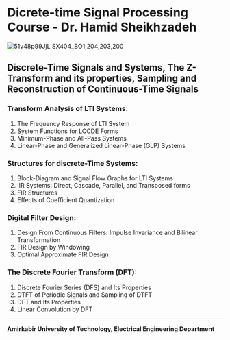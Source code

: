 # Dicrete-time Signal Processing Course - Dr. Hamid Sheikhzadeh

![51v48p99JjL _SX404_BO1,204,203,200_](https://user-images.githubusercontent.com/47852354/138497839-11dfd176-7006-4a3a-85c8-2bc27988501c.jpg)

## Discrete-Time Signals and Systems, The Z-Transform and its properties, Sampling and Reconstruction of Continuous-Time Signals
### Transform Analysis of LTI Systems:
1. The Frequency Response of LTI System 
2. System Functions for LCCDE Forms 
3. Minimum-Phase and All-Pass Systems 
4. Linear-Phase and Generalized Linear-Phase (GLP) Systems

### Structures for discrete-Time Systems: 
1. Block-Diagram and Signal Flow Graphs for LTI Systems 
2. IIR Systems: Direct, Cascade, Parallel, and Transposed forms 
3. FIR Structures
4. Effects of Coefficient Quantization

### Digital Filter Design:
1. Design From Continuous Filters: Impulse Invariance and Bilinear Transformation 
2. FIR Design by Windowing 
3. Optimal Approximate FIR Design

### The Discrete Fourier Transform (DFT):
1. Discrete Fourier Series (DFS) and Its Properties 
2. DTFT of Periodic Signals and Sampling of DTFT 
3. DFT and Its Properties 
4. Linear Convolution by DFT

----
**Amirkabir University of Technology, Electrical Engineering Department**

